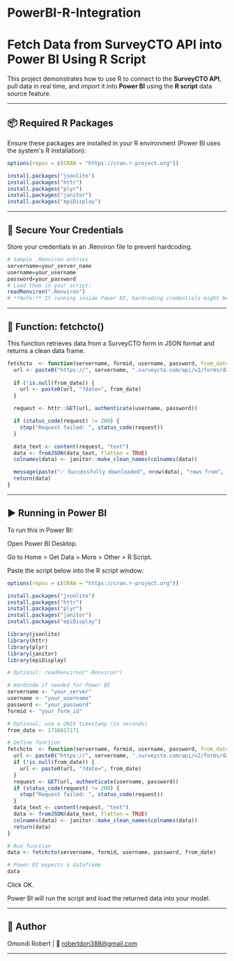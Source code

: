 # PowerBI-R-Integration
# Fetch Data from SurveyCTO API into Power BI Using R Script

This project demonstrates how to use R to connect to the **SurveyCTO API**, pull data in real time, and import it into **Power BI** using the **R script** data source feature.

---

## 📦 Required R Packages

Ensure these packages are installed in your R environment (Power BI uses the system's R installation):

```r
options(repos = c(CRAN = "https://cran.r-project.org"))

install.packages("jsonlite")
install.packages("httr")
install.packages("plyr")
install.packages("janitor")
install.packages("epiDisplay")
```
---

## 🔐 Secure Your Credentials
Store your credentials in an .Renviron file to prevent hardcoding.
```r
# Sample .Renviron entries
servername=your_server_name
username=your_username
password=your_password
# Load them in your script:
readRenviron(".Renviron")
# **Note:** If running inside Power BI, hardcoding credentials might be temporarily required since .Renviron may not be recognized by the Power BI service.
```
---

## 🔁 Function: fetchcto()

This function retrieves data from a SurveyCTO form in JSON format and returns a clean data frame.

```r
fetchcto  <- function(servername, formid, username, password, from_date = NULL) {
  url <- paste0("https://", servername, ".surveycto.com/api/v2/forms/data/wide/json/", formid)
  
  if (!is.null(from_date)) {
    url <- paste0(url, "?date=", from_date)
  }

  request <- httr::GET(url, authenticate(username, password))

  if (status_code(request) != 200) {
    stop("Request failed: ", status_code(request))
  }

  data_text <- content(request, "text")
  data <- fromJSON(data_text, flatten = TRUE)
  colnames(data) <- janitor::make_clean_names(colnames(data))

  message(paste("✅ Successfully downloaded", nrow(data), "rows from", formid))
  return(data)
}
```
---

## ▶️ Running in Power BI
To run this in Power BI:

Open Power BI Desktop.

Go to Home > Get Data > More > Other > R Script.

Paste the script below into the R script window:

```r
options(repos = c(CRAN = "https://cran.r-project.org"))

install.packages("jsonlite")
install.packages("httr")
install.packages("plyr")
install.packages("janitor")
install.packages("epiDisplay")

library(jsonlite)
library(httr)
library(plyr)
library(janitor)
library(epiDisplay)

# Optional: readRenviron(".Renviron")

# Hardcode if needed for Power BI
servername <- "your_server"
username <- "your_username"
password <- "your_password"
formid <- "your_form_id"

# Optional: use a UNIX timestamp (in seconds)
from_date <- 1716817171  

# Define function
fetchcto  <- function(servername, formid, username, password, from_date = NULL) {
  url <- paste0("https://", servername, ".surveycto.com/api/v2/forms/data/wide/json/", formid)
  if (!is.null(from_date)) {
    url <- paste0(url, "?date=", from_date)
  }
  request <- GET(url, authenticate(username, password))
  if (status_code(request) != 200) {
    stop("Request failed: ", status_code(request))
  }
  data_text <- content(request, "text")
  data <- fromJSON(data_text, flatten = TRUE)
  colnames(data) <- janitor::make_clean_names(colnames(data))
  return(data)
}

# Run function
data <- fetchcto(servername, formid, username, password, from_date)

# Power BI expects a dataframe
data
```

Click OK.

Power BI will run the script and load the returned data into your model.

---

## 🧠 Author
Omondi Robert | 
📧 robertdon388@gmail.com

---
